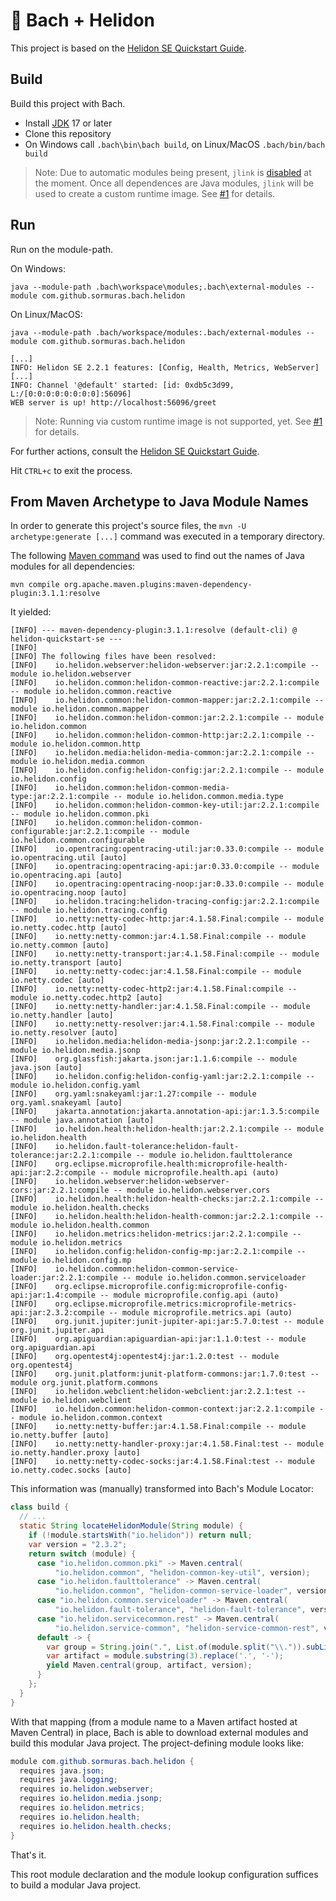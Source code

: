 # 🛫 Bach + Helidon

This project is based on the [Helidon SE Quickstart Guide](https://helidon.io/docs/latest/#/se/guides/02_quickstart).

## Build

Build this project with Bach.

- Install [JDK](https://jdk.java.net) 17 or later
- Clone this repository
- On Windows call `.bach\bin\bach build`, on Linux/MacOS `.bach/bin/bach build`

> Note: Due to automatic modules being present, `jlink` is [disabled](https://github.com/sormuras/bach-helidon/blob/29e8181e10cdad1cdeb2002a9514f506ab2c806a/.bach/bach.info/module-info.java#L5) at the moment.
> Once all dependences are Java modules, `jlink` will be used to create a custom runtime image.
> See [#1] for details.

## Run

Run on the module-path.

On Windows:

`java --module-path .bach\workspace\modules;.bach\external-modules --module com.github.sormuras.bach.helidon`

On Linux/MacOS:

`java --module-path .bach/workspace/modules:.bach/external-modules --module com.github.sormuras.bach.helidon`

```
[...]
INFO: Helidon SE 2.2.1 features: [Config, Health, Metrics, WebServer]
[...]
INFO: Channel '@default' started: [id: 0xdb5c3d99, L:/[0:0:0:0:0:0:0:0]:56096]
WEB server is up! http://localhost:56096/greet
```

> Note: Running via custom runtime image is not supported, yet.
> See [#1] for details.

For further actions, consult the [Helidon SE Quickstart Guide](https://helidon.io/docs/latest/#/se/guides/02_quickstart).

Hit `CTRL+c` to exit the process.

## From Maven Archetype to Java Module Names

In order to generate this project's source files, the `mvn -U archetype:generate [...]` command was executed in a temporary directory.

The following [Maven command](https://twitter.com/sormuras/status/1005918580670697473) was used to find out the names of Java modules for all dependencies:

```shell
mvn compile org.apache.maven.plugins:maven-dependency-plugin:3.1.1:resolve
```

It yielded:

```text
[INFO] --- maven-dependency-plugin:3.1.1:resolve (default-cli) @ helidon-quickstart-se ---
[INFO]
[INFO] The following files have been resolved:
[INFO]    io.helidon.webserver:helidon-webserver:jar:2.2.1:compile -- module io.helidon.webserver
[INFO]    io.helidon.common:helidon-common-reactive:jar:2.2.1:compile -- module io.helidon.common.reactive
[INFO]    io.helidon.common:helidon-common-mapper:jar:2.2.1:compile -- module io.helidon.common.mapper
[INFO]    io.helidon.common:helidon-common:jar:2.2.1:compile -- module io.helidon.common
[INFO]    io.helidon.common:helidon-common-http:jar:2.2.1:compile -- module io.helidon.common.http
[INFO]    io.helidon.media:helidon-media-common:jar:2.2.1:compile -- module io.helidon.media.common
[INFO]    io.helidon.config:helidon-config:jar:2.2.1:compile -- module io.helidon.config
[INFO]    io.helidon.common:helidon-common-media-type:jar:2.2.1:compile -- module io.helidon.common.media.type
[INFO]    io.helidon.common:helidon-common-key-util:jar:2.2.1:compile -- module io.helidon.common.pki
[INFO]    io.helidon.common:helidon-common-configurable:jar:2.2.1:compile -- module io.helidon.common.configurable
[INFO]    io.opentracing:opentracing-util:jar:0.33.0:compile -- module io.opentracing.util [auto]
[INFO]    io.opentracing:opentracing-api:jar:0.33.0:compile -- module io.opentracing.api [auto]
[INFO]    io.opentracing:opentracing-noop:jar:0.33.0:compile -- module io.opentracing.noop [auto]
[INFO]    io.helidon.tracing:helidon-tracing-config:jar:2.2.1:compile -- module io.helidon.tracing.config
[INFO]    io.netty:netty-codec-http:jar:4.1.58.Final:compile -- module io.netty.codec.http [auto]
[INFO]    io.netty:netty-common:jar:4.1.58.Final:compile -- module io.netty.common [auto]
[INFO]    io.netty:netty-transport:jar:4.1.58.Final:compile -- module io.netty.transport [auto]
[INFO]    io.netty:netty-codec:jar:4.1.58.Final:compile -- module io.netty.codec [auto]
[INFO]    io.netty:netty-codec-http2:jar:4.1.58.Final:compile -- module io.netty.codec.http2 [auto]
[INFO]    io.netty:netty-handler:jar:4.1.58.Final:compile -- module io.netty.handler [auto]
[INFO]    io.netty:netty-resolver:jar:4.1.58.Final:compile -- module io.netty.resolver [auto]
[INFO]    io.helidon.media:helidon-media-jsonp:jar:2.2.1:compile -- module io.helidon.media.jsonp
[INFO]    org.glassfish:jakarta.json:jar:1.1.6:compile -- module java.json [auto]
[INFO]    io.helidon.config:helidon-config-yaml:jar:2.2.1:compile -- module io.helidon.config.yaml
[INFO]    org.yaml:snakeyaml:jar:1.27:compile -- module org.yaml.snakeyaml [auto]
[INFO]    jakarta.annotation:jakarta.annotation-api:jar:1.3.5:compile -- module java.annotation [auto]
[INFO]    io.helidon.health:helidon-health:jar:2.2.1:compile -- module io.helidon.health
[INFO]    io.helidon.fault-tolerance:helidon-fault-tolerance:jar:2.2.1:compile -- module io.helidon.faulttolerance
[INFO]    org.eclipse.microprofile.health:microprofile-health-api:jar:2.2:compile -- module microprofile.health.api (auto)
[INFO]    io.helidon.webserver:helidon-webserver-cors:jar:2.2.1:compile -- module io.helidon.webserver.cors
[INFO]    io.helidon.health:helidon-health-checks:jar:2.2.1:compile -- module io.helidon.health.checks
[INFO]    io.helidon.health:helidon-health-common:jar:2.2.1:compile -- module io.helidon.health.common
[INFO]    io.helidon.metrics:helidon-metrics:jar:2.2.1:compile -- module io.helidon.metrics
[INFO]    io.helidon.config:helidon-config-mp:jar:2.2.1:compile -- module io.helidon.config.mp
[INFO]    io.helidon.common:helidon-common-service-loader:jar:2.2.1:compile -- module io.helidon.common.serviceloader
[INFO]    org.eclipse.microprofile.config:microprofile-config-api:jar:1.4:compile -- module microprofile.config.api (auto)
[INFO]    org.eclipse.microprofile.metrics:microprofile-metrics-api:jar:2.3.2:compile -- module microprofile.metrics.api (auto)
[INFO]    org.junit.jupiter:junit-jupiter-api:jar:5.7.0:test -- module org.junit.jupiter.api
[INFO]    org.apiguardian:apiguardian-api:jar:1.1.0:test -- module org.apiguardian.api
[INFO]    org.opentest4j:opentest4j:jar:1.2.0:test -- module org.opentest4j
[INFO]    org.junit.platform:junit-platform-commons:jar:1.7.0:test -- module org.junit.platform.commons
[INFO]    io.helidon.webclient:helidon-webclient:jar:2.2.1:test -- module io.helidon.webclient
[INFO]    io.helidon.common:helidon-common-context:jar:2.2.1:compile -- module io.helidon.common.context
[INFO]    io.netty:netty-buffer:jar:4.1.58.Final:compile -- module io.netty.buffer [auto]
[INFO]    io.netty:netty-handler-proxy:jar:4.1.58.Final:test -- module io.netty.handler.proxy [auto]
[INFO]    io.netty:netty-codec-socks:jar:4.1.58.Final:test -- module io.netty.codec.socks [auto]
```

This information was (manually) transformed into Bach's Module Locator:

```java
class build {
  // ...
  static String locateHelidonModule(String module) {
    if (!module.startsWith("io.helidon")) return null;
    var version = "2.3.2";
    return switch (module) {
      case "io.helidon.common.pki" -> Maven.central(
          "io.helidon.common", "helidon-common-key-util", version);
      case "io.helidon.faulttolerance" -> Maven.central(
          "io.helidon.common", "helidon-common-service-loader", version);
      case "io.helidon.common.serviceloader" -> Maven.central(
          "io.helidon.fault-tolerance", "helidon-fault-tolerance", version);
      case "io.helidon.servicecommon.rest" -> Maven.central(
          "io.helidon.service-common", "helidon-service-common-rest", version);
      default -> {
        var group = String.join(".", List.of(module.split("\\.")).subList(0, 3));
        var artifact = module.substring(3).replace('.', '-');
        yield Maven.central(group, artifact, version);
      }
    };
  }
}
```

With that mapping (from a module name to a Maven artifact hosted at Maven Central) in place, Bach is able to download external modules and build this modular Java project.
The project-defining module looks like:

```java
module com.github.sormuras.bach.helidon {
  requires java.json;
  requires java.logging;
  requires io.helidon.webserver;
  requires io.helidon.media.jsonp;
  requires io.helidon.metrics;
  requires io.helidon.health;
  requires io.helidon.health.checks;
}
```

That's it.

This root module declaration and the module lookup configuration suffices to build a modular Java project.

[#1]: https://github.com/sormuras/bach-helidon/issues/1
